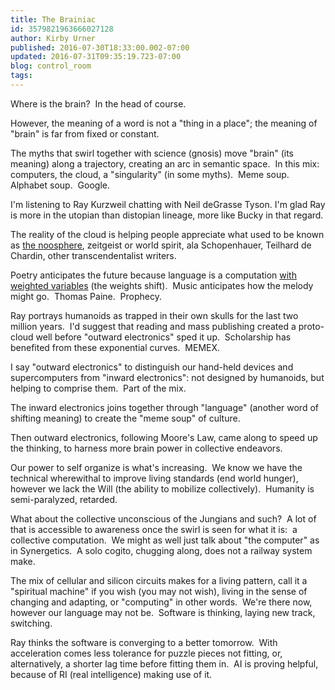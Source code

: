 ```yaml
---
title: The Brainiac
id: 3579821963666027128
author: Kirby Urner
published: 2016-07-30T18:33:00.002-07:00
updated: 2016-07-31T09:35:19.723-07:00
blog: control_room
tags: 
---
```


Where is the brain?  In the head of course.

However, the meaning of a word is not a "thing in a place"; the meaning of "brain" is far from fixed or constant. 

The myths that swirl together with science (gnosis) move "brain" (its meaning) along a trajectory, creating an arc in semantic space.  In this mix:  computers, the cloud, a "singularity" (in some myths).  Meme soup.  Alphabet soup.  Google.

I'm listening to Ray Kurzweil chatting with Neil deGrasse Tyson. I'm glad Ray is more in the utopian than distopian lineage, more like Bucky in that regard.

The reality of the cloud is helping people appreciate what used to be known as [the noosphere](https://en.wikipedia.org/wiki/Noosphere), zeitgeist or world spirit, ala Schopenhauer, Teilhard de Chardin, other transcendentalist writers.

Poetry anticipates the future because language is a computation [with weighted variables](http://worldgame.blogspot.com/2016/07/deep-believing.html) (the weights shift).  Music anticipates how the melody might go.  Thomas Paine.  Prophecy.

Ray portrays humanoids as trapped in their own skulls for the last two million years.  I'd suggest that reading and mass publishing created a proto-cloud well before "outward electronics" sped it up.  Scholarship has benefited from these exponential curves.  MEMEX.

I say "outward electronics" to distinguish our hand-held devices and supercomputers from "inward electronics": not designed by humanoids, but helping to comprise them.  Part of the mix.

The inward electronics joins together through "language" (another word of shifting meaning) to create the "meme soup" of culture.

Then outward electronics, following Moore's Law, came along to speed up the thinking, to harness more brain power in collective endeavors.

Our power to self organize is what's increasing.  We know we have the technical wherewithal to improve living standards (end world hunger), however we lack the Will (the ability to mobilize collectively).  Humanity is semi-paralyzed, retarded.

What about the collective unconscious of the Jungians and such?  A lot of that is accessible to awareness once the swirl is seen for what it is:  a collective computation.  We might as well just talk about "the computer" as in Synergetics.  A solo cogito, chugging along, does not a railway system make.

The mix of cellular and silicon circuits makes for a living pattern, call it a "spiritual machine" if you wish (you may not wish), living in the sense of changing and adapting, or "computing" in other words.  We're there now, however our language may not be.  Software is thinking, laying new track, switching.

Ray thinks the software is converging to a better tomorrow.  With acceleration comes less tolerance for puzzle pieces not fitting, or, alternatively, a shorter lag time before fitting them in.  AI is proving helpful, because of RI (real intelligence) making use of it.

[](https://www.flickr.com/photos/kirbyurner/28556615002/in/dateposted-public/)